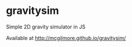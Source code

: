 gravitysim
==========
Simple 2D gravity simulator in JS

Available at http://mcgilmore.github.io/gravitysim/
